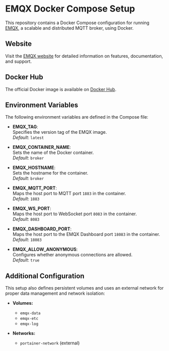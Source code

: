 # EMQX Docker Compose Setup

This repository contains a Docker Compose configuration for running [EMQX](https://www.emqx.io/), a scalable and distributed MQTT broker, using Docker.

## Website

Visit the [EMQX website](https://www.emqx.io/) for detailed information on features, documentation, and support.

## Docker Hub

The official Docker image is available on [Docker Hub](https://hub.docker.com/r/emqx/emqx).

## Environment Variables

The following environment variables are defined in the Compose file:

- **EMQX_TAG**:  
  Specifies the version tag of the EMQX image.  
  *Default*: `latest`

- **EMQX_CONTAINER_NAME**:  
  Sets the name of the Docker container.  
  *Default*: `broker`

- **EMQX_HOSTNAME**:  
  Sets the hostname for the container.  
  *Default*: `broker`

- **EMQX_MQTT_PORT**:  
  Maps the host port to MQTT port `1883` in the container.  
  *Default*: `1883`

- **EMQX_WS_PORT**:  
  Maps the host port to WebSocket port `8083` in the container.  
  *Default*: `8083`

- **EMQX_DASHBOARD_PORT**:  
  Maps the host port to the EMQX Dashboard port `18083` in the container.  
  *Default*: `18083`

- **EMQX_ALLOW_ANONYMOUS**:  
  Configures whether anonymous connections are allowed.  
  *Default*: `true`

## Additional Configuration

This setup also defines persistent volumes and uses an external network for proper data management and network isolation:

- **Volumes:**
  - `emqx-data`
  - `emqx-etc`
  - `emqx-log`

- **Networks:**
  - `portainer-network` (external)
